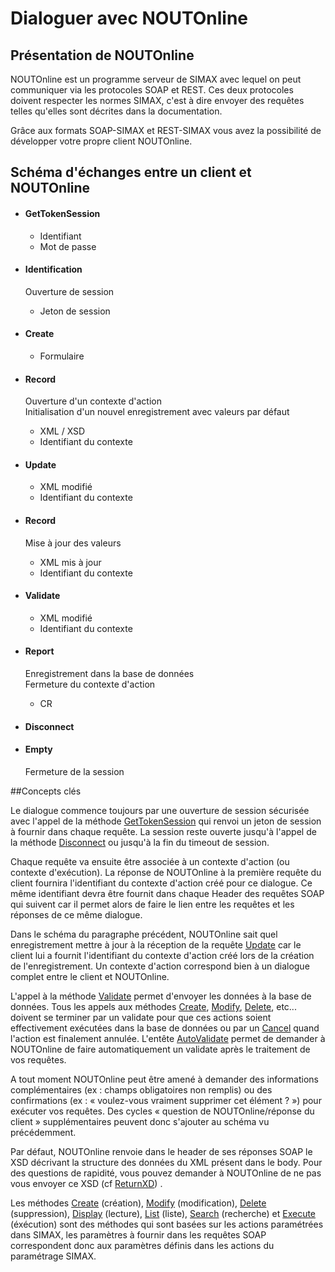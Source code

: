 
# Dialoguer avec NOUTOnline

## Présentation de NOUTOnline

NOUTOnline est un programme serveur de SIMAX avec lequel on peut communiquer via les
protocoles SOAP et REST. Ces deux protocoles doivent respecter les normes SIMAX, c'est à dire
envoyer des requêtes telles qu'elles sont décrites dans la documentation.

Grâce aux formats SOAP-SIMAX et REST-SIMAX vous avez la possibilité de développer votre
propre client NOUTOnline. 


## Schéma d'échanges entre un client et NOUTOnline

<div class="timeline">
    <ul>
        <li>
            <h4>GetTokenSession</h4>
            <ul class="data-exchanged">
                <li>Identifiant</li>
                <li>Mot de passe</li>
            </ul>
        </li>
        <li>
            <h4>Identification </h4>
            <p>Ouverture de session</p>
            <ul class="data-exchanged">
                <li>Jeton de session</li>
            </ul>
        </li>
        <li>
            <h4>Create</h4>
            <ul class="data-exchanged">
                <li>Formulaire</li>
            </ul>
        </li>
        <li>
            <h4>Record</h4>
            <p>
            Ouverture d'un contexte d'action<br>
            Initialisation d'un nouvel enregistrement avec valeurs par défaut
            </p>
            <ul class="data-exchanged">
                <li>XML / XSD</li>
                <li>Identifiant du contexte</li>
            </ul>
        </li>
        <li>
            <h4>Update</h4>
            <ul class="data-exchanged">
                <li>XML modifié</li>
                <li>Identifiant du contexte</li>
            </ul>
        </li>
        <li>
            <h4>Record</h4>
            <p>Mise à jour des valeurs</p>
            <ul class="data-exchanged">
                <li>XML mis à jour</li>
                <li>Identifiant du contexte</li>
            </ul>
        </li>
        <li>
            <h4>Validate</h4>
            <ul class="data-exchanged">
                <li>XML modifié</li>
                <li>Identifiant du contexte</li>
            </ul>
        </li>
        <li>
            <h4>Report</h4>
            <p>Enregistrement dans la base de données<br>
            Fermeture du contexte d'action</p>
            <ul class="data-exchanged">
                <li>CR</li>
            </ul>
        </li>
        <li>
            <h4>Disconnect</h4>
        </li>
        <li>
            <h4>Empty</h4>
            <p>Fermeture de la session</p>
        </li>
    </ul>
</div>


##Concepts clés

Le dialogue commence toujours par une ouverture de session sécurisée avec l'appel de la méthode [GetTokenSession](#gettokensession)
qui renvoi un jeton de session à fournir dans chaque requête. La session reste ouverte jusqu'à l'appel de la méthode 
[Disconnect](#disconnect) ou jusqu'à la fin du timeout de session.

Chaque requête va ensuite être associée à un contexte d'action (ou contexte d'exécution).
La réponse de NOUTOnline à la première requête du client fournira l'identifiant du contexte
d'action créé pour ce dialogue. Ce même identifiant devra être fournit dans chaque Header des
requêtes SOAP qui suivent car il permet alors de faire le lien entre les requêtes et les réponses de
ce même dialogue.

Dans le schéma du paragraphe précédent, NOUTOnline sait quel enregistrement mettre à
jour à la réception de la requête [Update](#update) car le client lui a fournit l'identifiant du contexte d'action
créé lors de la création de l'enregistrement. Un contexte d'action correspond bien à un dialogue
complet entre le client et NOUTOnline.

L'appel à la méthode [Validate](#validate) permet d'envoyer les données à la base de données. Tous les
appels aux méthodes [Create](#create), [Modify](#modify), [Delete](#delete), etc... doivent se terminer par un validate pour que
ces actions soient effectivement exécutées dans la base de données ou par un [Cancel](#cancel) quand
l'action est finalement annulée. L'entête [AutoValidate](#autovalidate) permet de demander à NOUTOnline de faire
automatiquement un validate après le traitement de vos requêtes.

A tout moment NOUTOnline peut être amené à demander des informations
complémentaires (ex : champs obligatoires non remplis) ou des confirmations (ex : « voulez-vous
vraiment supprimer cet élément ? ») pour exécuter vos requêtes. Des cycles « question de
NOUTOnline/réponse du client » supplémentaires peuvent donc s'ajouter au schéma vu
précédemment.

Par défaut, NOUTOnline renvoie dans le header de ses réponses SOAP le XSD décrivant la
structure des données du XML présent dans le body. Pour des questions de rapidité, vous pouvez
demander à NOUTOnline de ne pas vous envoyer ce XSD (cf [ReturnXD](#returnxsd)) .

Les méthodes [Create](#create) (création), [Modify](#modify) (modification), [Delete](#delete) (suppression),
[Display](#display) (lecture), [List](#list) (liste), [Search](#search) (recherche) et [Execute](#execute) (éxécution)
sont des méthodes qui sont basées sur les actions paramétrées dans SIMAX, les paramètres à fournir dans les requêtes 
SOAP correspondent donc aux paramètres définis dans les actions du paramétrage SIMAX.




